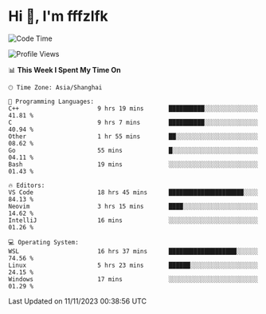# Hi 👋, I'm fffzlfk

<!--START_SECTION:waka-->
![Code Time](http://img.shields.io/badge/Code%20Time-563%20hrs%2049%20mins-blue)

![Profile Views](http://img.shields.io/badge/Profile%20Views-0-blue)

📊 **This Week I Spent My Time On** 

```text
🕑︎ Time Zone: Asia/Shanghai

💬 Programming Languages: 
C++                      9 hrs 19 mins       ██████████░░░░░░░░░░░░░░░   41.81 % 
C                        9 hrs 7 mins        ██████████░░░░░░░░░░░░░░░   40.94 % 
Other                    1 hr 55 mins        ██░░░░░░░░░░░░░░░░░░░░░░░   08.62 % 
Go                       55 mins             █░░░░░░░░░░░░░░░░░░░░░░░░   04.11 % 
Bash                     19 mins             ░░░░░░░░░░░░░░░░░░░░░░░░░   01.43 % 

🔥 Editors: 
VS Code                  18 hrs 45 mins      █████████████████████░░░░   84.13 % 
Neovim                   3 hrs 15 mins       ████░░░░░░░░░░░░░░░░░░░░░   14.62 % 
IntelliJ                 16 mins             ░░░░░░░░░░░░░░░░░░░░░░░░░   01.26 % 

💻 Operating System: 
WSL                      16 hrs 37 mins      ███████████████████░░░░░░   74.56 % 
Linux                    5 hrs 23 mins       ██████░░░░░░░░░░░░░░░░░░░   24.15 % 
Windows                  17 mins             ░░░░░░░░░░░░░░░░░░░░░░░░░   01.29 % 
```


 Last Updated on 11/11/2023 00:38:56 UTC
<!--END_SECTION:waka-->
